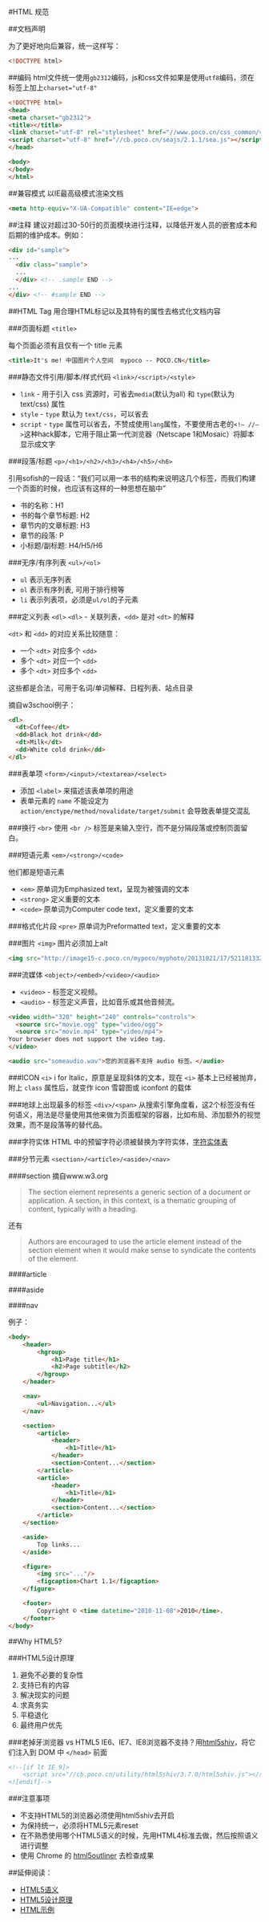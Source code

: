 #HTML 规范

##文档声明

为了更好地向后兼容，统一这样写：
```html
<!DOCTYPE html>
```

##编码
html文件统一使用`gb2312`编码，js和css文件如果是使用`utf8`编码，须在标签上加上`charset="utf-8"`

```html
<!DOCTYPE html>
<head>
<meta charset="gb2312">
<title></title>
<link charset="utf-8" rel="stylesheet" href="//www.poco.cn/css_common/v3/global/topbar.css">
<script charset="utf-8" href="//cb.poco.cn/seajs/2.1.1/sea.js"></script>
</head>

<body>
</body>
</html>
```

##兼容模式
以IE最高级模式渲染文档

```html
<meta http-equiv="X-UA-Compatible" content="IE=edge">
```


##注释
建议对超过30-50行的页面模块进行注释，以降低开发人员的嵌套成本和后期的维护成本。例如：

```html
<div id="sample">
...
  <div class="sample">
  ...
  </div> <!-- .sample END -->
...
</div> <!-- #sample END -->
```


##HTML Tag
用合理HTML标记以及其特有的属性去格式化文档内容


###页面标题 `<title>`

每个页面必须有且仅有一个 title 元素

```html
<title>It's me! 中国图片个人空间  mypoco -- POCO.CN</title>
```

###静态文件引用/脚本/样式代码 `<link>/<script>/<style>`

  - `link` - 用于引入 css 资源时，可省去`media`(默认为all) 和 `type`(默认为text/css) 属性
  - `style` - `type` 默认为 `text/css`，可以省去
  - `script` - `type` 属性可以省去，不赞成使用`lang`属性，不要使用古老的`<!– //–>`这种hack脚本，它用于阻止第一代浏览器（Netscape 1和Mosaic）将脚本显示成文字


###段落/标题 `<p>/<h1>/<h2>/<h3>/<h4>/<h5>/<h6>`

引用sofish的一段话：“我们可以用一本书的结构来说明这几个标签，而我们构建一个页面的时候，也应该有这样的一种思想在脑中”
  - 书的名称：H1
  - 书的每个章节标题: H2
  - 章节内的文章标题: H3
  - 章节的段落: P
  - 小标题/副标题: H4/H5/H6


###无序/有序列表 `<ul>/<ol>`

  - `ul` 表示无序列表
  - `ol` 表示有序列表, 可用于排行榜等
  - `li` 表示列表项，必须是`ul/ol`的子元素


###定义列表 `<dl>`
`<dl>` - 关联列表，`<dd>` 是对 `<dt>` 的解释

`<dt>` 和 `<dd>` 的对应关系比较随意：

 - 一个 `<dt>` 对应多个 `<dd>`
 - 多个 `<dt>` 对应一个 `<dd>`
 - 多个 `<dt>` 对应多个 `<dd>`

这些都是合法，可用于名词/单词解释、日程列表、站点目录

摘自w3school例子：
```html
<dl>
  <dt>Coffee</dt>
  <dd>Black hot drink</dd>
  <dt>Milk</dt>
  <dd>White cold drink</dd>
</dl>
```

###表单项 `<form>/<input>/<textarea>/<select>`

 - 添加 `<label>` 来描述该表单项的用途
 - 表单元素的 `name` 不能设定为 `action/enctype/method/novalidate/target/submit` 会导致表单提交混乱

###换行 `<br>`
使用 `<br />` 标签是来输入空行，而不是分隔段落或控制页面留白。

###短语元素 `<em>/<strong>/<code>`

他们都是短语元素

 - `<em>` 原单词为Emphasized text，呈现为被强调的文本
 - `<strong>` 定义重要的文本
 - `<code>` 原单词为Computer code text，定义重要的文本

###格式化片段 `<pre>`
原单词为Preformatted text，定义重要的文本

###图片 `<img>`
图片必须加上alt
```html
<img src="http://image15-c.poco.cn/mypoco/myphoto/20131021/17/521181332013102117065803_640.jpg" alt="卑鄙的我2">
```

###流媒体 `<object>/<embed>/<video>/<audio>`

 - `<video>` - 标签定义视频。
 - `<audio>` - 标签定义声音，比如音乐或其他音频流。

```html
<video width="320" height="240" controls="controls">
  <source src="movie.ogg" type="video/ogg">
  <source src="movie.mp4" type="video/mp4">
Your browser does not support the video tag.
</video>

<audio src="someaudio.wav">您的浏览器不支持 audio 标签。</audio>
```

###ICON `<i>`
i for Italic，原意是呈现斜体的文本，现在 `<i>` 基本上已经被抛弃，附上 `class` 属性后，就变作 icon 雪碧图或 iconfont 的载体

###地球上出现最多的标签 `<div>/<span>`
从搜索引擎角度看，这2个标签没有任何语义，用法是尽量使用其他来做为页面框架的容器，比如布局、添加额外的视觉效果，而不是段落等的替代品。


###字符实体
HTML 中的预留字符必须被替换为字符实体，[字符实体表][5]


###分节元素 `<section>/<article>/<aside>/<nav>`


####section
摘自www.w3.org
> The section element represents a generic section of a document or
> application. A section, in this context, is a thematic grouping of
> content, typically with a heading.

还有

> Authors are encouraged to use the article element instead of the section element when it would make sense to syndicate the contents of the element.

####article

####aside

####nav


例子：
```html
<body>
    <header>
        <hgroup>
            <h1>Page title</h1>
            <h2>Page subtitle</h2>
        </hgroup>
    </header>

    <nav>
        <ul>Navigation...</ul>
    </nav>

    <section>
        <article>
            <header>
                <h1>Title</h1>
            </header>
            <section>Content...</section>
        </article>
        <article>
            <header>
                <h1>Title</h1>
            </header>
            <section>Content...</section>
        </article>
    </section>

    <aside>
        Top links...
    </aside>

    <figure>
        <img src="..."/>
        <figcaption>Chart 1.1</figcaption>
    </figure>

    <footer>
        Copyright © <time datetime="2010-11-08">2010</time>.
    </footer>
</body>
```

##Why HTML5?

###HTML5设计原理
 1. 避免不必要的复杂性
 2. 支持已有的内容
 3. 解决现实的问题
 4. 求真务实
 5. 平稳退化
 6. 最终用户优先


###老掉牙浏览器 vs HTML5
IE6、IE7、IE8浏览器不支持？用[html5shiv][2]，将它们注入到 DOM 中 `</head>` 前面
```html
<!--[if lt IE 9]>
    <script src="//cb.poco.cn/utility/html5shiv/3.7.0/html5shiv.js"></script>
<![endif]-->
```

###注意事项
 - 不支持HTML5的浏览器必须使用html5shiv去开启
 - 为保持统一，必须将HTML5元素reset
 - 在不熟悉使用哪个HTML5语义的时候，先用HTML4标准去做，然后按照语义进行调整
 - 使用 Chrome 的 [html5outliner][6] 去检查成果



##延伸阅读：
 - [HTML5语义][1]
 - [HTML5设计原理][3]
 - [HTML示例][4]

[1]: http://www.infoq.com/cn/news/2011/09/understanding-html5-semantics
[2]: https://github.com/aFarkas/html5shiv
[3]: http://bogu.me/2012/03/09/3207.html
[4]: http://slides.html5rocks.com/#landing-slide
[5]: http://www.ascii-code.com/html-symbol.php
[6]: https://chrome.google.com/webstore/detail/html5-outliner/afoibpobokebhgfnknfndkgemglggomo
